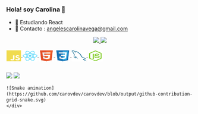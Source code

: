 ### Hola! soy Carolina 👋


- 🌱 Estudiando React 
- 💬 Contacto : angelescarolinavega@gmail.com

<div align="center">
  <a href="https://github.com/carovdev">
  <img height="180em" src="https://github-readme-stats.vercel.app/api?username=carovdev&show_icons=true&theme=dracula&include_all_commits=true&count_private=true"/>
  <img height="180em" src="https://github-readme-stats.vercel.app/api/top-langs/?username=carovdev&layout=compact&langs_count=7&theme=dracula"/>
</div>
  
  
  <div style="display: inline_block"><br>
  <img align="center" alt="Caro-Js" height="30" width="40" src="https://raw.githubusercontent.com/devicons/devicon/master/icons/javascript/javascript-plain.svg">
  <img align="center" alt="Caro-React" height="30" width="40" src="https://raw.githubusercontent.com/devicons/devicon/master/icons/react/react-original.svg">
  <img align="center" alt="Caro-HTML" height="30" width="40" src="https://raw.githubusercontent.com/devicons/devicon/master/icons/html5/html5-original.svg">
  <img align="center" alt="Caro-CSS" height="30" width="40" src="https://raw.githubusercontent.com/devicons/devicon/master/icons/css3/css3-original.svg">
    <img align="center" alt="Caro-mySQL" height="30" width="40" src="https://raw.githubusercontent.com/devicons/devicon/master/icons/mysql/mysql-original.svg">
     <img align="center" alt="Caro-NODE" height="30" width="40" src="https://raw.githubusercontent.com/devicons/devicon/master/icons/nodejs/nodejs-original.svg">
 
 ##
 <div>
 <a href = "mailto:angelescarolinavega@gmail.com"><img src="https://img.shields.io/badge/-Gmail-%23333?style=for-the-badge&logo=gmail&logoColor=white" target="_blank"></a>
    <a href="https://www.linkedin.com/in/carolina-vega-fs/" target="_blank"><img src="https://img.shields.io/badge/-LinkedIn-%230077B5?style=for-the-badge&logo=linkedin&logoColor=white" target="_blank"></a> 
    
    ![Snake animation](https://github.com/carovdev/carovdev/blob/output/github-contribution-grid-snake.svg)
    </div>

